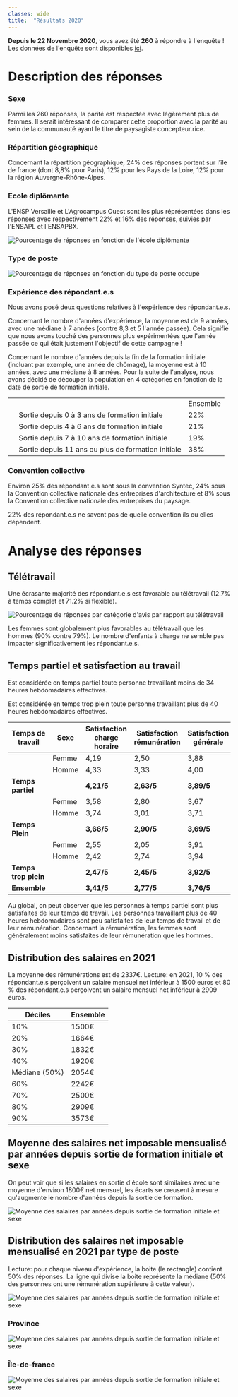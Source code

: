 ```yaml
---
classes: wide
title:  "Résultats 2020"
---
```

**Depuis le 22 Novembre 2020**, vous avez été **260** à répondre à l'enquête !
Les données de l'enquête sont disponibles [ici](https://github.com/pocman/etude-salariale-paysagiste-concepteur/blob/master/etude_salaire_2020___paysagiste_concepteur.csv).

# Description des réponses
### Sexe
Parmi les 260 réponses, la parité est respectée avec légèrement plus de femmes. 
Il serait intéressant de comparer cette proportion avec la parité au sein de la communauté ayant le titre de paysagiste concepteur.rice.

### Répartition géographique
Concernant la répartition géographique, 24% des réponses portent sur l'île de france (dont 8,8% pour Paris), 12% pour les Pays de la Loire, 12% pour la région Auvergne-Rhône-Alpes.

### Ecole diplômante
L'ENSP Versaille et L'Agrocampus Ouest sont les plus réprésentées dans les réponses avec respectivement 22% et 16% des réponses, suivies par l'ENSAPL et l'ENSAPBX.

![Pourcentage de réponses en fonction de l'école diplômante](/etude-salariale-paysagiste-concepteur/assets/images/2020/count_ecole.png)

### Type de poste
![Pourcentage de réponses en fonction du type de poste occupé](/etude-salariale-paysagiste-concepteur/assets/images/2020/type_poste.png)

### Expérience des répondant.e.s
Nous avons posé deux questions relatives à l'expérience des répondant.e.s.

Concernant le nombre d'années d'expérience, la moyenne est de 9 années, avec une médiane à 7 années (contre 8,3 et 5 l'année passée). Cela signifie que nous avons touché des personnes plus expérimentées que l'année passée ce qui était justement l'objectif de cette campagne !


Concernant le nombre d'années depuis la fin de la formation initiale (incluant par exemple, une année de chômage), la moyenne est à 10 années, avec une médiane à 8 années.
Pour la suite de l'analyse, nous avons décidé de découper la population en 4 catégories en fonction de la date de sortie de formation initiale.

|   |                                                    | |
|---|----------------------------------------------------|---------------|
|   |                                                    | Ensemble      |
|   | Sortie depuis 0 à 3 ans de formation initiale      | 22%           |
|   | Sortie depuis 4 à 6 ans de formation initiale      | 21%         | 
|   | Sortie depuis 7 à 10 ans de formation initiale     | 19%         | 
|   | Sortie depuis 11 ans ou plus de formation initiale | 38%           |

### Convention collective
Environ 25% des répondant.e.s sont sous la convention Syntec, 24% sous la Convention collective nationale des entreprises d'architecture et 8% sous la Convention collective nationale des entreprises du paysage.

22% des répondant.e.s ne savent pas de quelle convention ils ou elles dépendent.

# Analyse des réponses
## Télétravail
Une écrasante majorité des répondant.e.s est favorable au télétravail (12.7% à temps complet et 71.2% si flexible). 

![Pourcentage de réponses par catégorie d'avis par rapport au télétravail](/etude-salariale-paysagiste-concepteur/assets/images/2020/remote.png)

Les femmes sont globalement plus favorables au télétravail que les hommes (90% contre 79%).
Le nombre d'enfants à charge ne semble pas impacter significativement les répondant.e.s.


## Temps partiel et satisfaction au travail
Est considérée en temps partiel toute personne travaillant moins de 34 heures hebdomadaires effectives.

Est considérée en temps trop plein toute personne travaillant plus de 40 heures hebdomadaires effectives.

| Temps de travail | Sexe | Satisfaction charge horaire | Satisfaction rémunération | Satisfaction générale | % de réponses |
|---|---|---|---|---|---|
|  | Femme | 4,19 | 2,50 | 3,88 | 7,37% |
|  | Homme | 4,33 | 3,33 | 4,00 | 1,38% |
| **Temps partiel** |  | **4,21/5** | **2,63/5** | **3,89/5** | 8,76% |
| | Femme | 3,58 | 2,80 | 3,67 | 35,02% |
|  | Homme | 3,74 | 3,01 | 3,71 | 31,80% |
| **Temps Plein** |  | **3,66/5** | **2,90/5** | **3,69/5** | 66,82% |
| | Femme | 2,55 | 2,05 | 3,91 | 10,14% |
|  | Homme | 2,42 | 2,74 | 3,94 | 14,29% |
| **Temps trop plein** |  | **2,47/5** | **2,45/5** | **3,92/5** | 24,42% |
| **Ensemble** |  | **3,41/5** | **2,77/5** | **3,76/5** | 100,00% |

Au global, on peut observer que les personnes à temps partiel sont plus satisfaites de leur temps de travail.
Les personnes travaillant plus de 40 heures hebdomadaires sont peu satisfaites de leur temps de travail et de leur rémunération. Concernant la rémunération, les femmes sont généralement moins satisfaites de leur rémunération que les hommes.

## Distribution des salaires en 2021

La moyenne des rémunérations est de 2337€.
Lecture: en 2021, 10 % des répondant.e.s perçoivent un salaire mensuel net inférieur à 1500 euros et 80 % des répondant.e.s perçoivent un salaire mensuel net inférieur à 2909 euros.

| Déciles | Ensemble |
|---|---|
| 10% | 1500€ |
| 20% | 1664€ |
| 30% | 1832€ |
| 40% | 1920€ |
| Médiane (50%) | 2054€ |
| 60% | 2242€ |
| 70% | 2500€ |
| 80% | 2909€ |
| 90% | 3573€ |

## Moyenne des salaires net imposable mensualisé par années depuis sortie de formation initiale et sexe

On peut voir que si les salaires en sortie d'école sont similaires avec une moyenne d'environ 1800€ net mensuel, 
les écarts se creusent à mesure qu'augmente le nombre d'années depuis la sortie de formation.

![Moyenne des salaires par années depuis sortie de formation initiale et sexe](/etude-salariale-paysagiste-concepteur/assets/images/2020/rem_sexe.png)

## Distribution des salaires net imposable mensualisé en 2021 par type de poste

Lecture: pour chaque niveau d'expérience, la boite (le rectangle) contient 50% des réponses. 
La ligne qui divise la boite représente la médiane (50% des personnes ont une rémunération supérieure à cette valeur).

![Moyenne des salaires par années depuis sortie de formation initiale et sexe](/etude-salariale-paysagiste-concepteur/assets/images/2020/rem_france.png)

### Province

![Moyenne des salaires par années depuis sortie de formation initiale et sexe](/etude-salariale-paysagiste-concepteur/assets/images/2020/province.png)

### Île-de-france

![Moyenne des salaires par années depuis sortie de formation initiale et sexe](/etude-salariale-paysagiste-concepteur/assets/images/2020/ile-de-france.png)
